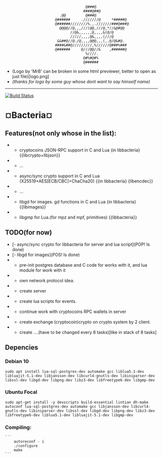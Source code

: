 ```                                                                                
                                                                                
                                     @###@                                      
                                    ####@##@                                    
                         .@@         @###@                                      
                       @######     .///////@     *#####@                        
                       @######////////%.,.///////###@###@                       
                         @@@@//@,,,///(@@,///@,*//&@#@@                         
                              //@&,,,,,,@,,,,&(@/@                              
                              /////,,,,@&,,,,(///@                              
                        &&##@//@./@,,,,@@@,,,(,.@/@&#@.                         
                       ####&##@/////////,%//////@###%###                        
                       @######     @///@@//&    ,######@                        
                                     %////.                                     
                                    @#%#@#%                                     
                                    @######                                     
```                                                                                
                                                                                
 * (Logo by 'MrB' can be broken in some html previewer, better to open as just file)[logo.png]
 * <em>(thanks for logo by some guy whose dont want to say himself name)</em>
--------------------------------------------------
[![Build Status](https://travis-ci.com/wipedlifepotato/bacteria.svg?branch=master)](https://travis-ci.com/wipedlifepotato/bacteria)

# ¤Bacteria¤

## Features(not only whose in the list):
*	- cryptocoins JSON-RPC support in C and Lua {in libbacteria} {{libcrypto+libjson}}
*	- ...
*	- async/sync crypto support in C and Lua (X25519+AES[ECB/CBC]+ChaCha20) {{in libbacteria} {libencdec}}
*	- ...
*	- libgd for images. gd functions in C and Lua {in libbacteria} {{libimages}}
*	- libgmp for Lua.(for mpz and mpf, primitives) {{libbacteria}}


## TODO(for now)
 *	[- async/sync crypto for libbacteria for server and lua script](POP! Is done)
 *	[- libgd for images](POS! Is done)
 *	- pre-init postgres database and C code for works with it, and lua module for work with it
 *	- own network protocol idea.
 *	- create server
 *	- create lua scripts for events.
 *	- continue work with cryptocoins RPC wallets in server
 *	- create exchange (cryptocoin)crypto on crypto system by 2 client.
 *	- create ....(have to be changed every 8 tasks)[like in stack of 8 tasks]
	
## Depencies

### Debian 10

   `sudo apt install lua-sql-postgres-dev automake gcc liblua5.1-dev libluajit-5.1-dev libjansson-dev libcurl4-gnutls-dev libiniparser-dev libssl-dev libgd-dev libpng-dev libz3-dev libfreetype6-dev libgmp-dev`

### Ubuntu Focal
  `sudo apt-get install -y devscripts build-essential lintian dh-make autoconf lua-sql-postgres-dev automake gcc libjansson-dev libcurl4-gnutls-dev libiniparser-dev libssl-dev libgd-dev libpng-dev libz3-dev libfreetype6-dev liblua5.1-dev libluajit-5.1-dev libgmp-dev`

### Compiling:
	```
		autoreconf - i
		./configure
		make
	```
